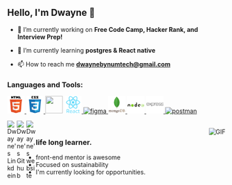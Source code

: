 ## Hello, I'm Dwayne :wave:

- 🔭 I’m currently working on **Free Code Camp, Hacker Rank, and Interview Prep!**

- 🌱 I’m currently learning **postgres & React native**

- 📫 How to reach me **dwaynebynumtech@gmail.com**


<h3 align="left">Languages and Tools:</h3>

<p align="left">

<a href="https://www.w3.org/html/" target="_blank" rel="noreferrer"> 
            <img
            src="https://raw.githubusercontent.com/devicons/devicon/master/icons/html5/html5-original-wordmark.svg"
            alt="html5" width="40" height="40" />
</a>
            <a href="https://www.w3schools.com/css/" target="_blank"rel="noreferrer">
             <img
            src="https://raw.githubusercontent.com/devicons/devicon/master/icons/css3/css3-original-wordmark.svg"
            alt="css3" width="40" height="40" />
            </a>
            <img src="https://cdn.jsdelivr.net/gh/devicons/devicon/icons/javascript/javascript-original.svg" width="40" height="40" /> 
<a href="https://reactjs.org/" target="_blank" rel="noreferrer">
        <img src="https://raw.githubusercontent.com/devicons/devicon/master/icons/react/react-original-wordmark.svg"
            alt="react" width="40" height="40" /> 
</a>  


<a href="https://www.figma.com/" target="_blank" rel="noreferrer">
        <img src="https://www.vectorlogo.zone/logos/figma/figma-icon.svg" alt="figma" width="40"
          height="40" />
</a>  
<a href="https://www.mongodb.com/" target="_blank" rel="noreferrer">
            <img src="https://raw.githubusercontent.com/devicons/devicon/master/icons/mongodb/mongodb-original-wordmark.svg"
            alt="mongodb" width="40" height="40" />
</a> 
         
<a href="https://nodejs.org" target="_blank" rel="noreferrer"> 
        <img
            src="https://raw.githubusercontent.com/devicons/devicon/master/icons/nodejs/nodejs-original-wordmark.svg"
            alt="nodejs" width="40" height="40" />
</a>
<a href="https://expressjs.com" target="_blank" rel="noreferrer">
            <img src="https://raw.githubusercontent.com/devicons/devicon/master/icons/express/express-original-wordmark.svg"
            alt="express" width="40" height="40" /> 
</a> 
<a href="https://postman.com" target="_blank" rel="noreferrer">
            <img
            src="https://www.vectorlogo.zone/logos/getpostman/getpostman-icon.svg" alt="postman" width="40"
            height="40" /> 
</a>
</p>

<a href="https://www.linkedin.com/in/dwayne-bynum-webdeveloper/">
  <img align="left" alt="Dwayne's Linkdein" width="22px" src="https://cdn.jsdelivr.net/npm/simple-icons@v3/icons/linkedin.svg" />
</a>
<a href="https://github.com/Dwayne-B">
  <img align="left" alt="Dwayne's Github" width="22px" src="https://cdn.jsdelivr.net/npm/simple-icons@v3/icons/github.svg" />
</a>
<a href="https://www.dwaynebynum.com/">
  <img align="left" alt="Dwayne's website" width="22px" src="https://cdn.jsdelivr.net/npm/simple-icons@v3/icons/telegram.svg" />
</a>
<br />
<img align="right" alt="GIF" src="https://media.giphy.com/media/13HgwGsXF0aiGY/giphy.gif" />

### life long learner.
- front-end mentor is awesome  
- Focused on sustainability
- I'm currently looking for opportunities.
